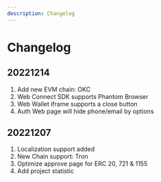 ```yaml
---
description: Changelog
---
```


# Changelog

## 20221214

1. Add new EVM chain: OKC
2. Web Connect SDK supports Phantom Browser
3. Web Wallet iframe supports a close button
4. Auth Web page will hide phone/email by options

## 20221207

1. Localization support added
2. New Chain support: Tron
3. Optimize approve page for ERC 20, 721 & 1155
4. Add project statistic
